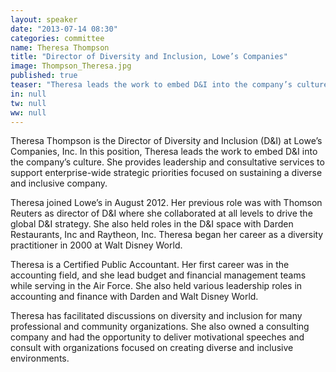 ```yaml
---
layout: speaker
date: "2013-07-14 08:30"
categories: committee
name: Theresa Thompson
title: "Director of Diversity and Inclusion, Lowe’s Companies"
image: Thompson_Theresa.jpg
published: true
teaser: "Theresa leads the work to embed D&I into the company’s culture. She provides leadership and consultative services to support enterprise-wide strategic priorities focused on sustaining a diverse and inclusive company."
in: null
tw: null
ww: null
---
```


Theresa Thompson is the Director of Diversity and Inclusion (D&I) at Lowe’s Companies, Inc. In this position, Theresa leads the work to embed D&I into the company’s culture. She provides leadership and consultative services to support enterprise-wide strategic priorities focused on sustaining a diverse and inclusive company. 

Theresa joined Lowe’s in August 2012. Her previous role was with Thomson Reuters as director of D&I where she collaborated at all levels to drive the global D&I strategy. She also held roles in the D&I space with Darden Restaurants, Inc and Raytheon, Inc. Theresa began her career as a diversity practitioner in 2000 at Walt Disney World.   

Theresa is a Certified Public Accountant. Her first career was in the accounting field, and she lead budget and financial management teams while serving in the Air Force.  She also held various leadership roles in accounting and finance with Darden and Walt Disney World. 

Theresa has facilitated discussions on diversity and inclusion for many professional and community organizations. She also owned a consulting company and had the opportunity to deliver motivational speeches and consult with organizations focused on creating diverse and inclusive environments.  
